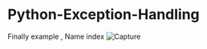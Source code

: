 # Python-Exception-Handling
Finally example , Name index
![Capture](https://user-images.githubusercontent.com/82565293/125025852-09944300-e0a1-11eb-94c2-c6fb0e83953c.PNG)

